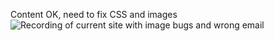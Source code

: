 Content OK, need to fix CSS and images
![Recording of current site with image bugs and wrong email](images/WHAP_website_bugs.gif)